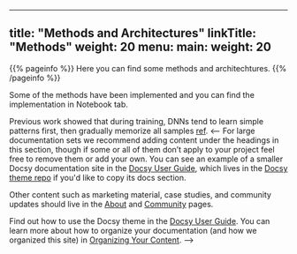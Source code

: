 
---
title: "Methods and Architectures"
linkTitle: "Methods"
weight: 20
menu:
  main:
    weight: 20
---

{{% pageinfo %}}
Here you can find some methods and architechtures.
{{% /pageinfo %}}


Some of the methods have been implemented and you can find the implementation in Notebook tab.

Previous work showed that during training, DNNs tend to learn simple patterns first, then gradually memorize all samples [ref](https://arxiv.org/abs/1706.05394).
<--
For large documentation sets we recommend adding content under the headings in this section, though if some or all of them don’t apply to your project feel free to remove them or add your own. You can see an example of a smaller Docsy documentation site in the [Docsy User Guide](https://docsy.dev/docs/), which lives in the [Docsy theme repo](https://github.com/google/docsy/tree/master/userguide) if you'd like to copy its docs section. 

Other content such as marketing material, case studies, and community updates should live in the [About](/about/) and [Community](/community/) pages.

Find out how to use the Docsy theme in the [Docsy User Guide](https://docsy.dev/docs/). You can learn more about how to organize your documentation (and how we organized this site) in [Organizing Your Content](https://docsy.dev/docs/best-practices/organizing-content/).
-->


